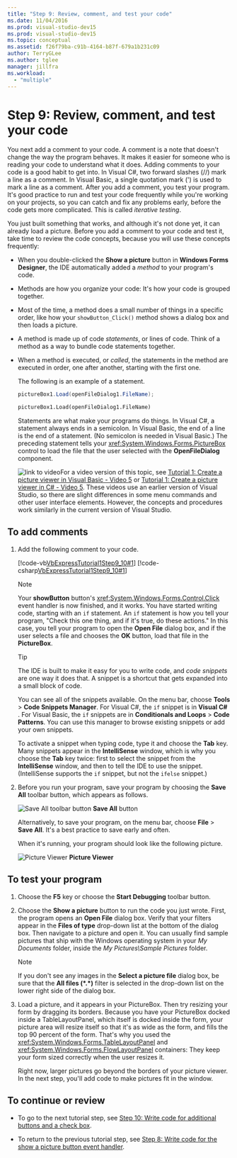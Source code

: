 ```yaml
---
title: "Step 9: Review, comment, and test your code"
ms.date: 11/04/2016
ms.prod: visual-studio-dev15
ms.prod: visual-studio-dev15
ms.topic: conceptual
ms.assetid: f26f79ba-c91b-4164-b87f-679a1b231c09
author: TerryGLee
ms.author: tglee
manager: jillfra
ms.workload:
  - "multiple"
---
```

# Step 9: Review, comment, and test your code
You next add a comment to your code. A comment is a note that doesn't change the way the program behaves. It makes it easier for someone who is reading your code to understand what it does. Adding comments to your code is a good habit to get into. In Visual C#, two forward slashes (//) mark a line as a comment. In Visual Basic, a single quotation mark (') is used to mark a line as a comment. After you add a comment, you test your program. It's good practice to run and test your code frequently while you're working on your projects, so you can catch and fix any problems early, before the code gets more complicated. This is called *iterative testing*.

 You just built something that works, and although it's not done yet, it can already load a picture. Before you add a comment to your code and test it, take time to review the code concepts, because you will use these concepts frequently:

- When you double-clicked the **Show a picture** button in **Windows Forms Designer**, the IDE automatically added a *method* to your program's code.

- Methods are how you organize your code: It's how your code is grouped together.

- Most of the time, a method does a small number of things in a specific order, like how your `showButton_Click()` method shows a dialog box and then loads a picture.

- A method is made up of code *statements*, or lines of code. Think of a method as a way to bundle code statements together.

- When a method is executed, or *called*, the statements in the method are executed in order, one after another, starting with the first one.

   The following is an example of a statement.

  ```csharp
  pictureBox1.Load(openFileDialog1.FileName);
  ```

  ```vb
  pictureBox1.Load(openFileDialog1.FileName)
  ```

   Statements are what make your programs do things. In Visual C#, a statement always ends in a semicolon. In Visual Basic, the end of a line is the end of a statement. (No semicolon is needed in Visual Basic.) The preceding statement tells your <xref:System.Windows.Forms.PictureBox> control to load the file that the user selected with the **OpenFileDialog** component.

  ![link to video](../data-tools/media/playvideo.gif)For a video version of this topic, see [Tutorial 1: Create a picture viewer in Visual Basic - Video 5](http://go.microsoft.com/fwlink/?LinkId=205216) or [Tutorial 1: Create a picture viewer in C# - Video 5](http://go.microsoft.com/fwlink/?LinkId=205206). These videos use an earlier version of Visual Studio, so there are slight differences in some menu commands and other user interface elements. However, the concepts and procedures work similarly in the current version of Visual Studio.

## To add comments

1.  Add the following comment to your code.

     [!code-vb[VbExpressTutorial1Step9_10#1](../ide/codesnippet/VisualBasic/step-9-review-comment-and-test-your-code_1.vb)]
     [!code-csharp[VbExpressTutorial1Step9_10#1](../ide/codesnippet/CSharp/step-9-review-comment-and-test-your-code_1.cs)]

    > [!NOTE]
    >  Your **showButton** button's <xref:System.Windows.Forms.Control.Click> event handler is now finished, and it works. You have started writing code, starting with an `if` statement. An `if` statement is how you tell your program, "Check this one thing, and if it's true, do these actions." In this case, you tell your program to open the **Open File** dialog box, and if the user selects a file and chooses the **OK** button, load that file in the **PictureBox**.

    > [!TIP]
    >  The IDE is built to make it easy for you to write code, and *code snippets* are one way it does that. A snippet is a shortcut that gets expanded into a small block of code.
    >
    >  You can see all of the snippets available. On the menu bar, choose **Tools** > **Code Snippets Manager**. For Visual C#, the `if` snippet is in **Visual C#** . For Visual Basic, the `if` snippets are in **Conditionals and Loops** > **Code Patterns**. You can use this manager to browse existing snippets or add your own snippets.
    >
    >  To activate a snippet when typing code, type it and choose the **Tab** key. Many snippets appear in the **IntelliSense** window, which is why you choose the **Tab** key twice: first to select the snippet from the **IntelliSense** window, and then to tell the IDE to use the snippet. (IntelliSense supports the `if` snippet, but not the `ifelse` snippet.)

2.  Before you run your program, save your program by choosing the **Save All** toolbar button, which appears as follows.

     ![Save All toolbar button](../ide/media/express_iconsaveall.png)
**Save All** button

     Alternatively, to save your program, on the menu bar, choose **File** > **Save All**. It's a best practice to save early and often.

     When it's running, your program should look like the following picture.

     ![Picture Viewer](../ide/media/express_pictureviewerdonerun.png)
**Picture Viewer**

## To test your program

1.  Choose the **F5** key or choose the **Start Debugging** toolbar button.

2.  Choose the **Show a picture** button to run the code you just wrote. First, the program opens an **Open File** dialog box. Verify that your filters appear in the **Files of type** drop-down list at the bottom of the dialog box. Then navigate to a picture and open it. You can usually find sample pictures that ship with the Windows operating system in your *My Documents* folder, inside the *My Pictures\Sample Pictures* folder.

    > [!NOTE]
    >  If you don't see any images in the **Select a picture file** dialog box, be sure that the **All files (*.\*)** filter is selected in the drop-down list on the lower right side of the dialog box.

3.  Load a picture, and it appears in your PictureBox. Then try resizing your form by dragging its borders. Because you have your PictureBox docked inside a TableLayoutPanel, which itself is docked inside the form, your picture area will resize itself so that it's as wide as the form, and fills the top 90 percent of the form. That's why you used the <xref:System.Windows.Forms.TableLayoutPanel> and <xref:System.Windows.Forms.FlowLayoutPanel> containers: They keep your form sized correctly when the user resizes it.

     Right now, larger pictures go beyond the borders of your picture viewer. In the next step, you'll add code to make pictures fit in the window.

## To continue or review

-   To go to the next tutorial step, see [Step 10: Write code for additional buttons and a check box](../ide/step-10-write-code-for-additional-buttons-and-a-check-box.md).

-   To return to the previous tutorial step, see [Step 8: Write code for the show a picture button event handler](../ide/step-8-write-code-for-the-show-a-picture-button-event-handler.md).
